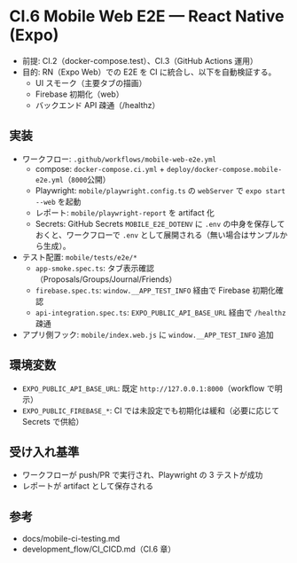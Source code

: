 # CI.6 Mobile Web E2E — React Native (Expo)

- 前提: CI.2（docker-compose.test）、CI.3（GitHub Actions 運用）
- 目的: RN（Expo Web）での E2E を CI に統合し、以下を自動検証する。
  - UI スモーク（主要タブの描画）
  - Firebase 初期化（web）
  - バックエンド API 疎通（/healthz）

## 実装
- ワークフロー: `.github/workflows/mobile-web-e2e.yml`
  - compose: `docker-compose.ci.yml` + `deploy/docker-compose.mobile-e2e.yml`（`8000`公開）
  - Playwright: `mobile/playwright.config.ts` の `webServer` で `expo start --web` を起動
  - レポート: `mobile/playwright-report` を artifact 化
  - Secrets: GitHub Secrets `MOBILE_E2E_DOTENV` に `.env` の中身を保存しておくと、ワークフローで `.env` として展開される（無い場合はサンプルから生成）。
- テスト配置: `mobile/tests/e2e/*`
  - `app-smoke.spec.ts`: タブ表示確認（Proposals/Groups/Journal/Friends）
  - `firebase.spec.ts`: `window.__APP_TEST_INFO` 経由で Firebase 初期化確認
  - `api-integration.spec.ts`: `EXPO_PUBLIC_API_BASE_URL` 経由で `/healthz` 疎通
- アプリ側フック: `mobile/index.web.js` に `window.__APP_TEST_INFO` 追加

## 環境変数
- `EXPO_PUBLIC_API_BASE_URL`: 既定 `http://127.0.0.1:8000`（workflow で明示）
- `EXPO_PUBLIC_FIREBASE_*`: CI では未設定でも初期化は緩和（必要に応じて Secrets で供給）

## 受け入れ基準
- ワークフローが push/PR で実行され、Playwright の 3 テストが成功
- レポートが artifact として保存される

## 参考
- docs/mobile-ci-testing.md
- development_flow/CI_CICD.md（CI.6 章）
